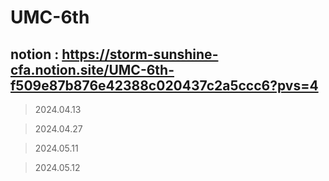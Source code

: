 # UMC-6th
## notion : https://storm-sunshine-cfa.notion.site/UMC-6th-f509e87b876e42388c020437c2a5ccc6?pvs=4

>2024.04.13

>2024.04.27

>2024.05.11

>2024.05.12
